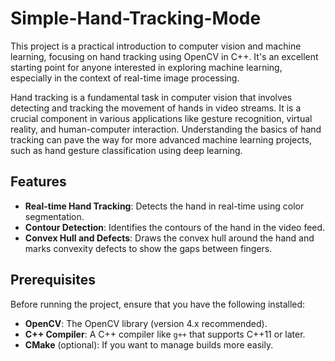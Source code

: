 # Simple-Hand-Tracking-Mode

This project is a practical introduction to computer vision and machine learning, focusing on hand tracking using OpenCV in C++. It's an excellent starting point for anyone interested in exploring machine learning, especially in the context of real-time image processing.

Hand tracking is a fundamental task in computer vision that involves detecting and tracking the movement of hands in video streams. It is a crucial component in various applications like gesture recognition, virtual reality, and human-computer interaction. Understanding the basics of hand tracking can pave the way for more advanced machine learning projects, such as hand gesture classification using deep learning.

## Features

- **Real-time Hand Tracking**: Detects the hand in real-time using color segmentation.
- **Contour Detection**: Identifies the contours of the hand in the video feed.
- **Convex Hull and Defects**: Draws the convex hull around the hand and marks convexity defects to show the gaps between fingers.

## Prerequisites

Before running the project, ensure that you have the following installed:

- **OpenCV**: The OpenCV library (version 4.x recommended).
- **C++ Compiler**: A C++ compiler like `g++` that supports C++11 or later.
- **CMake** (optional): If you want to manage builds more easily.

